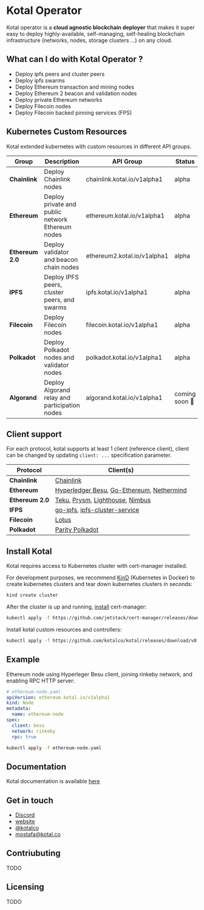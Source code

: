 # Kotal Operator

Kotal operator is a **cloud agnostic blockchain deployer** that makes it super easy to deploy highly-available, self-managing, self-healing blockchain infrastructure (networks, nodes, storage clusters ...) on any cloud.

## What can I do with Kotal Operator ?

- Deploy ipfs peers and cluster peers
- Deploy ipfs swarms
- Deploy Ethereum transaction and mining nodes
- Deploy Ethereum 2 beacon and validation nodes
- Deploy private Ethereum networks
- Deploy Filecoin nodes
- Deploy Filecoin backed pinning services (FPS)

## Kubernetes Custom Resources

Kotal extended kubernetes with custom resources in different API groups.

| Group            | Description                                      | API Group                   | Status               |
| ---------------- | ------------------------------------------------ | --------------------------- | -------------------- |
| **Chainlink**    | Deploy Chainlink nodes                           | chainlink.kotal.io/v1alpha1 | alpha                |
| **Ethereum**     | Deploy private and public network Ethereum nodes | ethereum.kotal.io/v1alpha1  | alpha                |
| **Ethereum 2.0** | Deploy validator and beacon chain nodes          | ethereum2.kotal.io/v1alpha1 | alpha                |
| **IPFS**         | Deploy IPFS peers, cluster peers, and swarms     | ipfs.kotal.io/v1alpha1      | alpha                |
| **Filecoin**     | Deploy Filecoin nodes                            | filecoin.kotal.io/v1alpha1  | alpha                |
| **Polkadot**     | Deploy Polkadot nodes and validator nodes        | polkadot.kotal.io/v1alpha1  | alpha                |
| **Algorand**     | Deploy Algorand relay and participation nodes    | algorand.kotal.io/v1alpha1  | coming soon :rocket: |

## Client support

For each protocol, kotal supports at least 1 client (reference client), client can be changed by updating `client: ...` specification parameter.

| Protocol         | Client(s)                                                                                                                                                                                        |
| ---------------- | ------------------------------------------------------------------------------------------------------------------------------------------------------------------------------------------------ |
| **Chainlink**    | [Chainlink](https://github.com/smartcontractkit/chainlink)                                                                                                                                       |
| **Ethereum**     | [Hyperledger Besu](https://github.com/hyperledger/besu), [Go-Ethereum](https://github.com/ethereum/go-ethereum), [Nethermind](https://github.com/NethermindEth/nethermind)                       |
| **Ethereum 2.0** | [Teku](https://github.com/ConsenSys/teku), [Prysm](https://github.com/prysmaticlabs/prysm), [Lighthouse](https://github.com/sigp/lighthouse), [Nimbus](https://github.com/status-im/nimbus-eth2) |
| **IFPS**         | [go-ipfs](https://github.com/ipfs/go-ipfs), [ipfs-cluster-service](https://github.com/ipfs/ipfs-cluster)                                                                                         |
| **Filecoin**     | [Lotus](https://github.com/filecoin-project/lotus)                                                                                                                                               |
| **Polkadot**     | [Parity Polkadot](https://github.com/paritytech/polkadot)                                                                                                                                        |

## Install Kotal

Kotal requires access to Kubernetes cluster with cert-manager installed.

For development purposes, we recommend [KinD](https://kind.sigs.k8s.io/) (Kubernetes in Docker) to create kubernetes clusters and tear down kubernetes clusters in seconds:

```bash
kind create cluster
```

After the cluster is up and running, [install](https://cert-manager.io/docs/installation/kubernetes/) cert-manager:

```bash
kubectl apply -f https://github.com/jetstack/cert-manager/releases/download/v1.2.0/cert-manager.yaml
```

Install kotal custom resources and controllers:

```bash
kubectl apply -f https://github.com/kotalco/kotal/releases/download/v0.1-alpha.6/kotal.yaml
```

## Example

Ethereum node using Hyperleger Besu client, joining rinkeby network, and enabling RPC HTTP server:

```yaml
# ethereum-node.yaml
apiVersion: ethereum.kotal.io/v1alpha1
kind: Node
metadata:
  name: ethereum-node
spec:
  client: besu
  network: rinkeby
  rpc: true
```

```bash
kubectl apply -f ethereum-node.yaml
```

## Documentation

Kotal documentation is available [here](https://docs.kotal.co)

## Get in touch

- [Discord](https://discord.com/invite/kTxy4SA)
- [website](https://kotal.co)
- [@kotalco](https://twitter.com/kotalco)
- [mostafa@kotal.co](mailto:mostafa@kotal.co)

## Contriubuting

TODO

## Licensing

TODO
